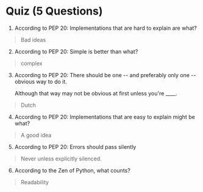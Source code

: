 # Quiz (5 Questions)

1. According to PEP 20: Implementations that are hard to explain are what?
> Bad ideas

2. According to PEP 20: Simple is better than what?
> complex

3. According to PEP 20:
    There should be one -- and preferably only one -- obvious way to do it.

    Although that way may not be obvious at first unless you're ____.

> Dutch

4. According to PEP 20: Implementations that are easy to explain might be what?
> A good idea

5. According to PEP 20: Errors should pass silently
> Never unless explicitly silenced.

6. According to the Zen of Python, what counts?
> Readability
